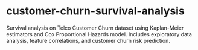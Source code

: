 # customer-churn-survival-analysis
Survival analysis on Telco Customer Churn dataset using Kaplan-Meier estimators and Cox Proportional Hazards model. Includes exploratory data analysis, feature correlations, and customer churn risk prediction.
